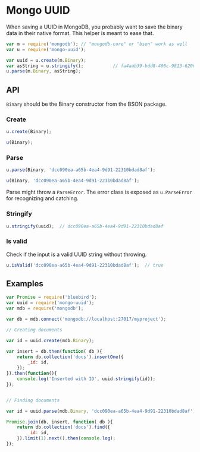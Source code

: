 # Mongo UUID

When saving a UUID in MongoDB, you probably want to save the binary data in
their native format. This helper is meant to ease that.

```js
var m = require('mongodb');	// "mongodb-core" or "bson" work as well
var u = require('mongo-uuid');

var uuid = u.create(m.Binary);
var asString = u.stringify();			// fa4aab39-bdd8-406c-9813-6206433912e9
u.parse(m.Binary, asString);
```

## API

`Binary` should be the Binary constructor from the BSON package.

### Create

```js
u.create(Binary);

u(Binary);
```

### Parse

```js
u.parse(Binary, 'dcc090ea-a65b-4ea4-9d91-22310bdad8af');

u(Binary, 'dcc090ea-a65b-4ea4-9d91-22310bdad8af');
```

Parse might throw a `ParseError`. The error class is exposed as `u.ParseError`
for recognizing and catching.

### Stringify

```js
u.stringify(uuid);	// dcc090ea-a65b-4ea4-9d91-22310bdad8af
```

### Is valid

Check if the input is a valid UUID string without throwing.

```js
u.isValid('dcc090ea-a65b-4ea4-9d91-22310bdad8af');	// true
```

## Examples

```js
var Promise = require('bluebird');
var uuid = require('mongo-uuid');
var mdb = require('mongodb');

var db = mdb.connect('mongodb://localhost:27017/myproject');

// Creating documents

var id = uuid.create(mdb.Binary);

var insert = db.then(function( db ){
	return db.collection('docs').insertOne({
		_id: id,
	});
}).then(function(){
	console.log('Inserted with ID', uuid.stringify(id));
});


// Finding documents

var id = uuid.parse(mdb.Binary, 'dcc090ea-a65b-4ea4-9d91-22310bdad8af');

Promise.join(db, insert, function( db ){
	return db.collection('docs').find({
		_id: id,
	}).limit(1).next().then(console.log);
});
```

